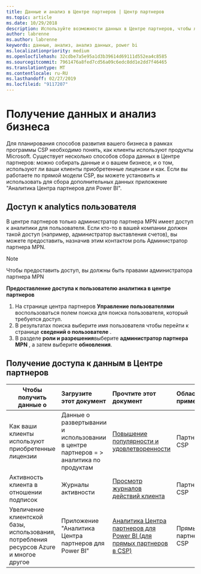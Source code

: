 ```yaml
---
title: Данные и анализ в Центре партнеров | Центр партнеров
ms.topic: article
ms.date: 10/29/2018
description: Используйте возможности данных в Центре партнеров, чтобы лучше понять свой бизнес.
author: labrenne
ms.author: labrenne
keywords: данные, анализ, анализ данных, power bi
ms.localizationpriority: medium
ms.openlocfilehash: 32cdbe7a5e95a1d3b39614d69111d552ea4c8585
ms.sourcegitcommit: 7961476a8fed7cd56a09c6edc8dd1e2dd7f46465
ms.translationtype: MT
ms.contentlocale: ru-RU
ms.lasthandoff: 02/27/2019
ms.locfileid: "9117207"
---
```

# <a name="get-data-and-analyze-your-business"></a>Получение данных и анализ бизнеса 

Для планирования способов развития вашего бизнеса в рамках программы CSP необходимо понять, как клиенты используют продукты Microsoft. Существует несколько способов сбора данных в Центре партнеров: можно собирать данные и о вашем бизнесе, и о том, используют ли ваши клиенты приобретенные лицензии и как. Если вы работаете по прямой модели CSP, вы можете установить и использовать для сбора дополнительных данных приложение "Аналитика Центра партнеров для Power BI".

## <a name="access-to-user-analytics"></a>Доступ к analytics пользователя

В центре партнеров только администратор партнера MPN имеет доступ к аналитики для пользователя. Если кто-то в вашей компании должен такой доступ (например, администратор выставления счетов), вы можете предоставить, назначив этим контактом роль Администратор партнера MPN.

>[!NOTE] 
>Чтобы предоставить доступ, вы должны быть правами администратора партнера MPN

**Предоставление доступа к пользователю аналитика в центре партнеров** 

1.  На странице центра партнеров **Управление пользователями** воспользоваться полем поиска для поиска пользователя, который требуется доступ.
2.  В результатах поиска выберите имя пользователя чтобы перейти к странице **сведений о пользователе** .
3.  В разделе **роли и разрешения**выберите **администратор партнера MPN** , а затем выберите **обновления**.

 
## <a name="access-data-in-partner-center"></a>Получение доступа к данным в Центре партнеров

|**Чтобы получить данные о**   |**Загрузите этот документ**   |**Прочтите этот документ**   | **Область применения**    |
|---------------------|:-----------------------|:---------------|:--------------|
|Как ваши клиенты используют приобретенные лицензии   |Данные о развертывании и использовании в центре партнеров = > аналитика по продуктам   |[Повышение популярности и удовлетворенности](increasing-adoption-and-satisfaction.md)|Партнеры CSP|
|Активность клиента в отношении подписок   |Журналы активности   |[Просмотр журналов действий клиента](activity-logs.md)|Партнеры CSP   |
|Увеличение клиентской базы, использования, потребления ресурсов Azure и многое другое   |Приложение "Аналитика Центра партнеров для Power BI"   |[Аналитика Центра партнеров для Power BI (для прямых партнеров в CSP)](power-bi-app-for-direct-partners.md)|Прямые партнеры CSP|






